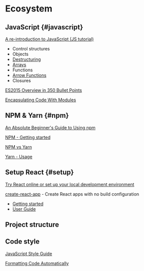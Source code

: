 # Ecosystem

## JavaScript {#javascript}

[A re-introduction to JavaScript \(JS tutorial\)](https://developer.mozilla.org/en-US/docs/Web/JavaScript/A_re-introduction_to_JavaScript)

* Control structures
* Objects
* [Destructuring](https://developer.mozilla.org/en-US/docs/Web/JavaScript/Reference/Operators/Destructuring_assignment)
* [Arrays](https://developer.mozilla.org/en-US/docs/Web/JavaScript/Reference/Global_Objects/Array)
* Functions
* [Arrow Functions](https://developer.mozilla.org/en-US/docs/Web/JavaScript/Reference/Functions/Arrow_functions)
* Closures

[ES2015 Overview in 350 Bullet Points](https://ponyfoo.com/articles/es6)

[Encapsulating Code With Modules](https://leanpub.com/understandinges6/read#leanpub-auto-encapsulating-code-with-modules)

## NPM & Yarn {#npm}

[An Absolute Beginner's Guide to Using npm](http://nodesource.com/blog/an-absolute-beginners-guide-to-using-npm/)

[NPM - Getting started](https://docs.npmjs.com/getting-started/what-is-npm)

[NPM vs Yarn](https://scotch.io/@brian_kimo/npm-vs-yarn)

[Yarn - Usage](https://yarnpkg.com/en/docs/usage)

## Setup React {#setup}

[Try React online or set up your local development environment](https://reactjs.org/docs/try-react.html)

[create-react-app](https://github.com/facebookincubator/create-react-app) - Create React apps with no build configuration

* [Getting started](https://github.com/facebookincubator/create-react-app#getting-started)
* [User Guide](https://github.com/facebookincubator/create-react-app/blob/master/packages/react-scripts/template/README.md)



## Project structure

## Code style

[JavaScript Style Guide](https://www.gitbook.com/book/tb/react-developers-training/edit#)

[Formatting Code Automatically](https://github.com/facebook/create-react-app/blob/master/packages/react-scripts/template/README.md#formatting-code-automatically)

